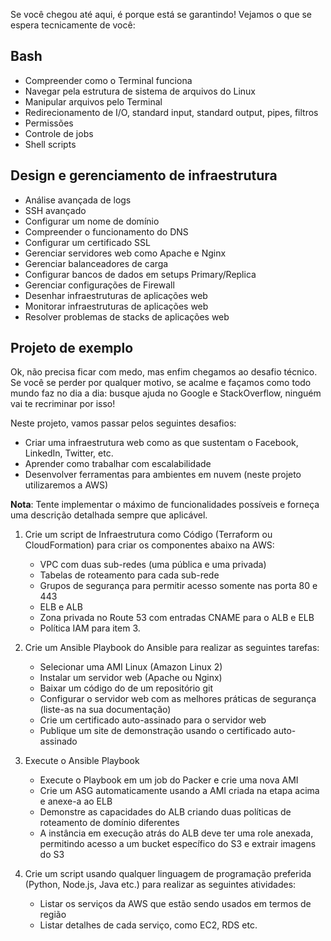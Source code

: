 Se você chegou até aqui, é porque está se garantindo! Vejamos o que se espera tecnicamente de você:

## Bash

- Compreender como o Terminal funciona
- Navegar pela estrutura de sistema de arquivos do Linux
- Manipular arquivos pelo Terminal
- Redirecionamento de I/O, standard input, standard output, pipes, filtros
- Permissões
- Controle de jobs
- Shell scripts

## Design e gerenciamento de infraestrutura

- Análise avançada de logs
- SSH avançado
- Configurar um nome de domínio
- Compreender o funcionamento do DNS
- Configurar um certificado SSL
- Gerenciar servidores web como Apache e Nginx
- Gerenciar balanceadores de carga
- Configurar bancos de dados em setups Primary/Replica
- Gerenciar configurações de Firewall
- Desenhar infraestruturas de aplicações web
- Monitorar infraestruturas de aplicações web
- Resolver problemas de stacks de aplicações web

## Projeto de exemplo

Ok, não precisa ficar com medo, mas enfim chegamos ao desafio técnico. Se você se perder por qualquer motivo, se acalme e façamos como todo mundo faz no dia a dia: busque ajuda no Google e StackOverflow, ninguém vai te recriminar por isso!

Neste projeto, vamos passar pelos seguintes desafios:

- Criar uma infraestrutura web como as que sustentam o Facebook, LinkedIn, Twitter, etc.
- Aprender como trabalhar com escalabilidade
- Desenvolver ferramentas para ambientes em nuvem (neste projeto utilizaremos a AWS)

**Nota**: Tente implementar o máximo de funcionalidades possíveis e forneça uma descrição detalhada sempre que aplicável.

1. Crie um script de Infraestrutura como Código (Terraform ou CloudFormation) para criar os componentes abaixo na AWS:

    - VPC com duas sub-redes (uma pública e uma privada)
    - Tabelas de roteamento para cada sub-rede
    - Grupos de segurança para permitir acesso somente nas porta 80 e 443
    - ELB e ALB
    - Zona privada no Route 53 com entradas CNAME para o ALB e ELB
    - Política IAM para item 3.

2. Crie um Ansible Playbook do Ansible para realizar as seguintes tarefas:

    - Selecionar uma AMI Linux (Amazon Linux 2)
    - Instalar um servidor web (Apache ou Nginx)
    - Baixar um código do de um repositório git
    - Configurar o servidor web com as melhores práticas de segurança (liste-as na sua documentação)
    - Crie um certificado auto-assinado para o servidor web
    - Publique um site de demonstração usando o certificado auto-assinado

3. Execute o Ansible Playbook

    - Execute o Playbook em um job do Packer e crie uma nova AMI
    - Crie um ASG automaticamente usando a AMI criada na etapa acima e anexe-a ao ELB
    - Demonstre as capacidades do ALB criando duas políticas de roteamento de domínio diferentes
    - A instância em execução atrás do ALB deve ter uma role anexada, permitindo acesso a um bucket específico do S3 e extrair imagens do S3

4. Crie um script usando qualquer linguagem de programação preferida (Python, Node.js, Java etc.) para realizar as seguintes atividades:

    - Listar os serviços da AWS que estão sendo usados ​​em termos de região
    - Listar detalhes de cada serviço, como EC2, RDS etc.

